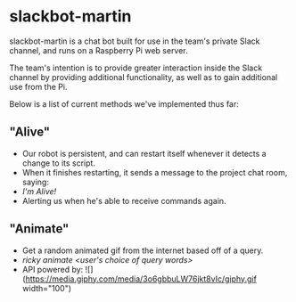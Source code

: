 # slackbot-martin

slackbot-martin is a chat bot built for use in the team's private Slack channel, and runs on a Raspberry Pi web server.

The team's intention is to provide greater interaction inside the Slack channel by providing additional functionality, as well as to gain additional use from the Pi.

Below is a list of current methods we've implemented thus far:

## <b>"Alive"</b>
- Our robot is persistent, and can restart itself whenever it detects a change to its script.
- When it finishes restarting, it sends a message to the project chat room, saying:
- <i>I'm Alive!</i>
- Alerting us when he's able to receive commands again.

## <b>"Animate"</b>
- Get a random animated gif from the internet based off of a query.
- <i>ricky animate &lt;user's choice of query words&gt;</i>
- API powered by: ![](https://media.giphy.com/media/3o6gbbuLW76jkt8vIc/giphy.gif width="100")

